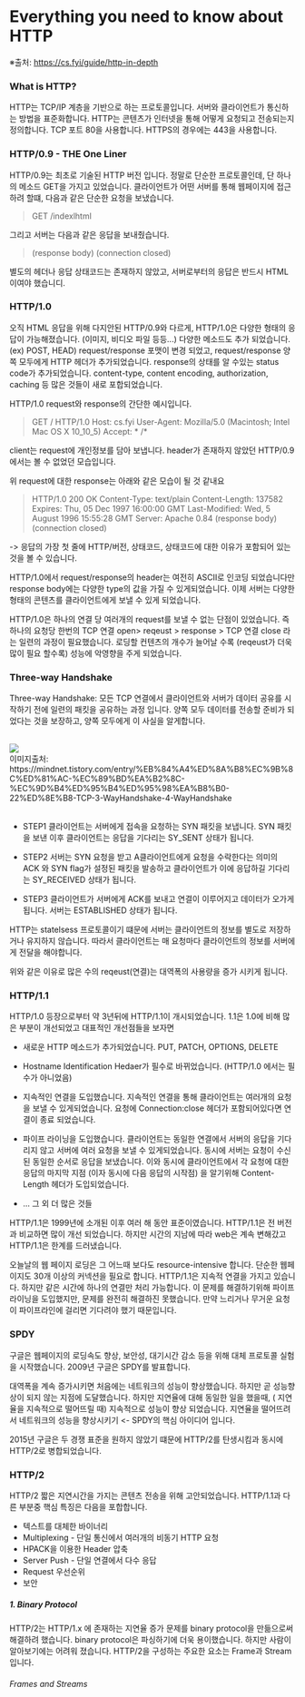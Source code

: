 Everything you need to know about HTTP
===
※출처: https://cs.fyi/guide/http-in-depth




### What is HTTP?

HTTP는 TCP/IP 계층을 기반으로 하는 프로토콜입니다. 서버와 클라이언트가 통신하는 방법을 표준화합니다. HTTP는 콘텐츠가 인터넷을 통해 어떻게 요청되고 전송되는지 정의합니다. TCP 포트 80을 사용합니다. HTTPS의 경우에는 443을 사용합니다.


### HTTP/0.9 - THE One Liner

HTTP/0.9는 최초로 기술된 HTTP 버전 입니다. 정말로 단순한 프로토콜인데, 단 하나의 메소드 GET을 가지고 있었습니다. 클라이언트가 어떤 서버를 통해 웹페이지에 접근하려 할떄, 다음과 같은 단순한 요청을 보냈습니다.

> GET /indexlhtml

그리고 서버는 다음과 같은 응답을 보내줬습니다.

> (response body)
(connection closed)

별도의 헤더나 응답 상태코드는 존재하지 않았고, 서버로부터의 응답은 반드시 HTML 이여야 했습니디.


### HTTP/1.0

오직 HTML 응답을 위해 다지안된 HTTP/0.9와 다르게, HTTP/1.0은 다양한 형태의 응답이 가능해졌습니다. (이미지, 비디오 파일 등등...) 다양한 메소드도 추가 되었습니다. (ex) POST, HEAD) request/response 포맷이 변경 되었고, request/response 양쪽 모두에게 HTTP 헤더가 추가되었습니다. response의 상태를 알 수있는 status code가 추가되었습니다. content-type, content encoding, authorization, caching 등 많은 것들이 새로 포합되었습니다.

HTTP/1.0 request와 response의 간단한 예시입니다.

> GET / HTTP/1.0
Host: cs.fyi
User-Agent: Mozilla/5.0 (Macintosh; Intel Mac OS X 10_10_5)
Accept: * /*

client는 request에 개인정보를 담아 보냅니다. header가 존재하지 않았던 HTTP/0.9에서는 볼 수 없었던 모습입니다.

위 request에 대한 response는 아래와 같은 모습이 될 것 같내요

>HTTP/1.0 200 OK
Content-Type: text/plain
Content-Length: 137582
Expires: Thu, 05 Dec 1997 16:00:00 GMT
Last-Modified: Wed, 5 August 1996 15:55:28 GMT
Server: Apache 0.84
(response body)
(connection closed)

-> 응답의 가장 첫 줄에 HTTP/버전, 상태코드, 상태코드에 대한 이유가 포함되어 있는 것을 볼 수 있습니다.

HTTP/1.0에서 request/response의 header는 여전히 ASCII로 인코딩 되었습니다만 response body에는 다양한 type의 값을 가질 수 있게되었습니다. 이제 서버는 다양한 형태의 콘텐츠를 클라이언트에게 보낼 수 있게 되었습니다.

HTTP/1.0은 하나의 연결 당 여러개의 request를 보낼 수 없는 단점이 있었습니다. 즉 하나의 요청당 한번의 TCP 연결 open> reqeust > response > TCP 연결 close 라는 일련의 과정이 필요했습니다. 로딩할 컨텐츠의 개수가 늘어날 수록 (reqeust가 더욱 많이 필요 할수록) 성능에 악영향을 주게 되었습니다.

### Three-way Handshake

Three-way Handshake: 모든 TCP 연결에서 클라이언트와 서버가 데이터 공유를 시작하기 전에 일련의 패킷을 공유하는 과정 입니다. 양쪽 모두 데이터를 전송할 준비가 되었다는 것을 보장하고, 양쪽 모두에게 이 사실을 알게합니다.

<br />
<img src="https://t1.daumcdn.net/cfile/tistory/225A964D52F1BB6917" />
<br />
이미지출처: https://mindnet.tistory.com/entry/%EB%84%A4%ED%8A%B8%EC%9B%8C%ED%81%AC-%EC%89%BD%EA%B2%8C-%EC%9D%B4%ED%95%B4%ED%95%98%EA%B8%B0-22%ED%8E%B8-TCP-3-WayHandshake-4-WayHandshake
<br />
<br />

* STEP1
클라이언트는 서버에게 접속을 요청하는 SYN 패킷을 보냅니다. SYN 패킷을 보낸 이후 클라이언트는 응답을 기다리는 SY_SENT 상태가 됩니다.

* STEP2
서버는 SYN 요청을 받고 A클라이언트에게 요청을 수락한다는 의미의 ACK 와 SYN flag가 설정된 패킷을 발송하고 클라이언트가 이에 응답하길 기다리는 SY_RECEIVED 상태가 됩니다.

* STEP3
클라이언트가 서버에게 ACK를 보내고 연결이 이루어지고 데이터가 오가게 됩니다. 서버는 ESTABLISHED 상태가 됩니다.

HTTP는 statelsess 프로토콜이기 떄문에 서버는 클라이언트의 정보를 별도로 저장하거나 유지하지 않습니다. 따라서 클라이언트는 매 요청마다 클라이언트의 정보를 서버에게 전달을 해야합니다.

위와 같은 이유로 많은 수의 reqeust(연결)는 대역폭의 사용량을 증가 시키게 됩니다.

### HTTP/1.1

HTTP/1.0 등장으로부터 약 3년뒤에 HTTP/1.1이 개시되었습니다. 1.1은 1.0에 비해 많은 부분이 개선되었고 대표적인 개선점들을 보자면

* 새로운 HTTP 메소드가 추가되었습니다. PUT, PATCH, OPTIONS, DELETE
* Hostname Identification Hedaer가 필수로 바뀌었습니다. (HTTP/1.0 에서는 필수가 아니었음)
* 지속적인 연결을 도입했습니다. 지속적인 연결을 통해 클라이언트는 여러개의 요청을 보낼 수 있게되었습니다. 요청에 Connection:close 헤더가 포함되어있다면 연결이 종료 되었습니다.
* 파이프 라이닝을 도입했습니다. 클라이언트는 동일한 연결에서 서버의 응답을 기다리지 않고 서버에 여러 요청을 보낼 수 있게되었습니다. 동시에 서버는 요청이 수신된 동일한 순서로 응답을 보냈습니다. 이와 동시에 클라이언트에서 각 요청에 대한 응답의 마지막 지점 (이자 동시에 다음 응답의 시작점) 을 알기위해 Content-Length 헤더가 도입되었습니다.


* ... 그 외 더 많은 것들

HTTP/1.1은 1999년에 소개된 이후 여러 해 동안 표준이였습니다. HTTP/1.1은 전 버전과 비교하면 많이 개선 되었습니다. 하지만 시간의 지남에 따라 web은 계속 변해갔고 HTTP/1.1은 한계를 드러냈습니다.

오늘날의 웹 페이지 로딩은 그 어느때 보다도 resource-intensive 합니다. 단순한 웹페이지도 30개 이상의 커넥션을 필요로 합니다. HTTP/1.1은 지속적 연결을 가지고 있습니다. 하지만 같은 시간에 하나의 연결만 처리 가능합니다. 이 문제를 해결하기위해 파이프 라이닝을 도입했지만, 문제를 완전히 해결하진 못했습니다. 만약 느리거나 무거운 요청이 파이프라인에 걸리면 기다려야 했기 때문입니다.


### SPDY

구글은 웹페이지의 로딩속도 향상, 보안성, 대기시간 감소 등을 위해 대체 프로토콜 실험을 시작했습니다.
2009년 구글은 SPDY를 발표합니다.

대역폭을 계속 증가시키면 처음에는 네트워크의 성능이 향상했습니다. 하지만 곧 성능향상이 되지 않는 지점에 도달했습니다. 하지만 지연율에 대해 동일한 일을 했을때, ( 지연율을 지속적으로 떨어뜨릴 때) 지속적으로 성능이 향상 되었습니다. 지연율을 떨어뜨려서 네트워크의 성능을 향상시키기 <- SPDY의 핵심 아이디어 입니다.

2015년 구글은 두 경쟁 표준을 원하지 않았기 떄문에 HTTP/2를 탄생시킴과 동시에 HTTP/2로 병합되었습니다.

### HTTP/2

HTTP/2 짧은 지연시간을 가지는 콘텐츠 전송을 위해 고안되었습니다. HTTP/1.1과 다른 부분중 핵심 특징은 다음을 포합합니다.

* 텍스트를 대체한 바이너리
* Multiplexing - 단일 통신에서 여러개의 비동기 HTTP 요청
* HPACK을 이용한 Header 압축
* Server Push - 단일 연결에서 다수 응답
* Request 우선순위
* 보안


##### 1. Binary Protocol

HTTP/2는 HTTP/1.x 에 존재하는 지연율 증가 문제를 binary protocol을 만듦으로써 해결하려 했습니다. binary protocol은 파싱하기에 더욱 용이했습니다. 하지만 사람이 알아보기에는 어려워 졌습니다. HTTP/2을 구성하는 주요한 요소는 Frame과 Stream 입니다.

###### Frames and Streams

